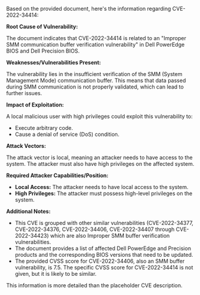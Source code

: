 Based on the provided document, here's the information regarding CVE-2022-34414:

**Root Cause of Vulnerability:**

The document indicates that CVE-2022-34414 is related to an "Improper SMM communication buffer verification vulnerability" in Dell PowerEdge BIOS and Dell Precision BIOS.

**Weaknesses/Vulnerabilities Present:**

The vulnerability lies in the insufficient verification of the SMM (System Management Mode) communication buffer. This means that data passed during SMM communication is not properly validated, which can lead to further issues.

**Impact of Exploitation:**

A local malicious user with high privileges could exploit this vulnerability to:
   - Execute arbitrary code.
   - Cause a denial of service (DoS) condition.

**Attack Vectors:**

The attack vector is local, meaning an attacker needs to have access to the system. The attacker must also have high privileges on the affected system.

**Required Attacker Capabilities/Position:**

   - **Local Access:** The attacker needs to have local access to the system.
   - **High Privileges:** The attacker must possess high-level privileges on the system.

**Additional Notes:**
- This CVE is grouped with other similar vulnerabilities (CVE-2022-34377, CVE-2022-34376, CVE-2022-34406, CVE-2022-34407 through CVE-2022-34423) which are also Improper SMM buffer verification vulnerabilities.
- The document provides a list of affected Dell PowerEdge and Precision products and the corresponding BIOS versions that need to be updated.
- The provided CVSS score for CVE-2022-34406, also an SMM buffer vulnerability, is 7.5. The specific CVSS score for CVE-2022-34414 is not given, but it is likely to be similar.

This information is more detailed than the placeholder CVE description.